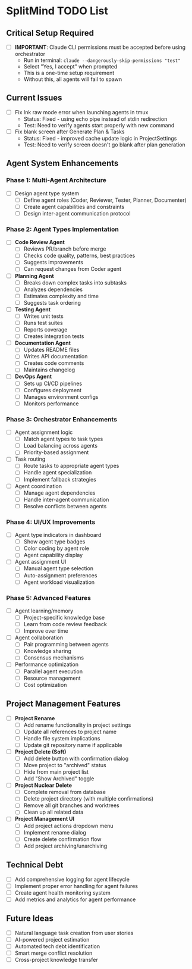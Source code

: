 # SplitMind TODO List

## Critical Setup Required
- [ ] **IMPORTANT**: Claude CLI permissions must be accepted before using orchestrator
  - Run in terminal: `claude --dangerously-skip-permissions "test"`
  - Select "Yes, I accept" when prompted
  - This is a one-time setup requirement
  - Without this, all agents will fail to spawn

## Current Issues
- [ ] Fix Ink raw mode error when launching agents in tmux
  - Status: Fixed - using echo pipe instead of stdin redirection
  - Test: Need to verify agents start properly with new command
- [ ] Fix blank screen after Generate Plan & Tasks
  - Status: Fixed - improved cache update logic in ProjectSettings
  - Test: Need to verify screen doesn't go blank after plan generation

## Agent System Enhancements

### Phase 1: Multi-Agent Architecture
- [ ] Design agent type system
  - [ ] Define agent roles (Coder, Reviewer, Tester, Planner, Documenter)
  - [ ] Create agent capabilities and constraints
  - [ ] Design inter-agent communication protocol

### Phase 2: Agent Types Implementation
- [ ] **Code Review Agent**
  - [ ] Reviews PR/branch before merge
  - [ ] Checks code quality, patterns, best practices
  - [ ] Suggests improvements
  - [ ] Can request changes from Coder agent

- [ ] **Planning Agent**
  - [ ] Breaks down complex tasks into subtasks
  - [ ] Analyzes dependencies
  - [ ] Estimates complexity and time
  - [ ] Suggests task ordering

- [ ] **Testing Agent**
  - [ ] Writes unit tests
  - [ ] Runs test suites
  - [ ] Reports coverage
  - [ ] Creates integration tests

- [ ] **Documentation Agent**
  - [ ] Updates README files
  - [ ] Writes API documentation
  - [ ] Creates code comments
  - [ ] Maintains changelog

- [ ] **DevOps Agent**
  - [ ] Sets up CI/CD pipelines
  - [ ] Configures deployment
  - [ ] Manages environment configs
  - [ ] Monitors performance

### Phase 3: Orchestrator Enhancements
- [ ] Agent assignment logic
  - [ ] Match agent types to task types
  - [ ] Load balancing across agents
  - [ ] Priority-based assignment

- [ ] Task routing
  - [ ] Route tasks to appropriate agent types
  - [ ] Handle agent specialization
  - [ ] Implement fallback strategies

- [ ] Agent coordination
  - [ ] Manage agent dependencies
  - [ ] Handle inter-agent communication
  - [ ] Resolve conflicts between agents

### Phase 4: UI/UX Improvements
- [ ] Agent type indicators in dashboard
  - [ ] Show agent type badges
  - [ ] Color coding by agent role
  - [ ] Agent capability display

- [ ] Agent assignment UI
  - [ ] Manual agent type selection
  - [ ] Auto-assignment preferences
  - [ ] Agent workload visualization

### Phase 5: Advanced Features
- [ ] Agent learning/memory
  - [ ] Project-specific knowledge base
  - [ ] Learn from code review feedback
  - [ ] Improve over time

- [ ] Agent collaboration
  - [ ] Pair programming between agents
  - [ ] Knowledge sharing
  - [ ] Consensus mechanisms

- [ ] Performance optimization
  - [ ] Parallel agent execution
  - [ ] Resource management
  - [ ] Cost optimization

## Project Management Features
- [ ] **Project Rename**
  - [ ] Add rename functionality in project settings
  - [ ] Update all references to project name
  - [ ] Handle file system implications
  - [ ] Update git repository name if applicable

- [ ] **Project Delete (Soft)**
  - [ ] Add delete button with confirmation dialog
  - [ ] Move project to "archived" status
  - [ ] Hide from main project list
  - [ ] Add "Show Archived" toggle

- [ ] **Project Nuclear Delete**
  - [ ] Complete removal from database
  - [ ] Delete project directory (with multiple confirmations)
  - [ ] Remove all git branches and worktrees
  - [ ] Clean up all related data

- [ ] **Project Management UI**
  - [ ] Add project actions dropdown menu
  - [ ] Implement rename dialog
  - [ ] Create delete confirmation flow
  - [ ] Add project archiving/unarchiving

## Technical Debt
- [ ] Add comprehensive logging for agent lifecycle
- [ ] Implement proper error handling for agent failures
- [ ] Create agent health monitoring system
- [ ] Add metrics and analytics for agent performance

## Future Ideas
- [ ] Natural language task creation from user stories
- [ ] AI-powered project estimation
- [ ] Automated tech debt identification
- [ ] Smart merge conflict resolution
- [ ] Cross-project knowledge transfer